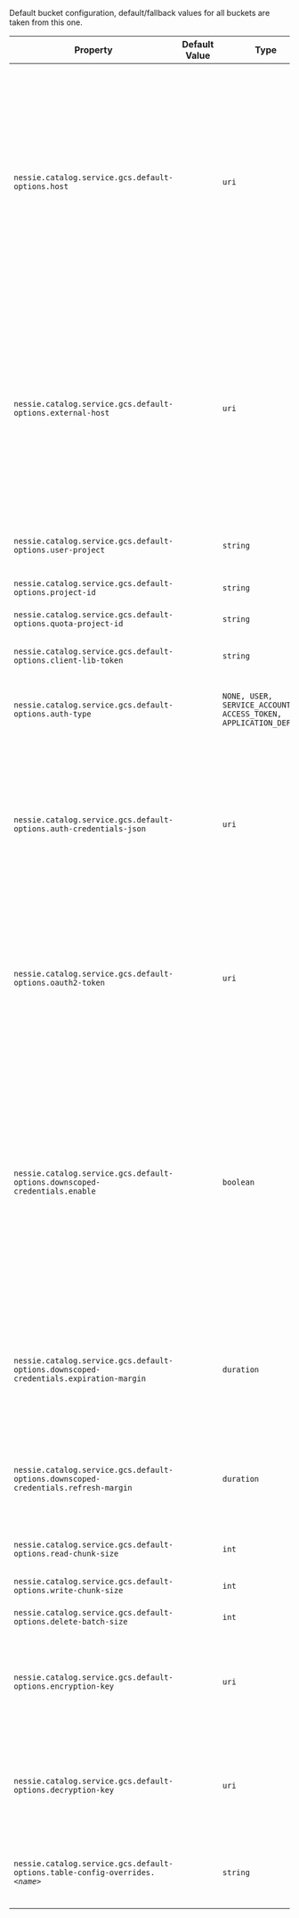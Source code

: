 Default bucket configuration, default/fallback values for all buckets are taken from this one.

| Property | Default Value | Type | Description |
|----------|---------------|------|-------------|
| `nessie.catalog.service.gcs.default-options.host` |  | `uri` | The default endpoint override to use. The endpoint is almost always used for testing purposes.   <br><br>If the endpoint URIs for the Nessie server and clients differ, this one defines the endpoint  used for the Nessie server.  |
| `nessie.catalog.service.gcs.default-options.external-host` |  | `uri` | When using a specific endpoint, see `host`, and the endpoint URIs for the Nessie server  differ, you can specify the URI passed down to clients using this setting.  Otherwise, clients  will receive the value from the `host` setting.  |
| `nessie.catalog.service.gcs.default-options.user-project` |  | `string` | Optionally specify the user project (Google term).  |
| `nessie.catalog.service.gcs.default-options.project-id` |  | `string` | The Google project ID.  |
| `nessie.catalog.service.gcs.default-options.quota-project-id` |  | `string` | The Google quota project ID.  |
| `nessie.catalog.service.gcs.default-options.client-lib-token` |  | `string` | The Google client lib token.  |
| `nessie.catalog.service.gcs.default-options.auth-type` |  | `NONE, USER, SERVICE_ACCOUNT, ACCESS_TOKEN, APPLICATION_DEFAULT` | The authentication type to use. If not set, the default is `NONE`. |
| `nessie.catalog.service.gcs.default-options.auth-credentials-json` |  | `uri` | Name of the key-secret containing the auth-credentials-JSON, this value is the name of the  credential to use, the actual credential is defined via secrets.   |
| `nessie.catalog.service.gcs.default-options.oauth2-token` |  | `uri` | Name of the token-secret containing the OAuth2 token, this value is the name of the credential  to use, the actual credential is defined via secrets.   |
| `nessie.catalog.service.gcs.default-options.downscoped-credentials.enable` |  | `boolean` | Flag to enable the currently experimental option to send short-lived and scoped-down  credentials to clients.  <br><br>The current default is to not enable short-lived and scoped-down credentials, but the  default may change to enable in the future.  |
| `nessie.catalog.service.gcs.default-options.downscoped-credentials.expiration-margin` |  | `duration` | The expiration margin for the scoped down OAuth2 token. <br><br>Defaults to the Google defaults. |
| `nessie.catalog.service.gcs.default-options.downscoped-credentials.refresh-margin` |  | `duration` | The refresh margin for the scoped down OAuth2 token. <br><br>Defaults to the Google defaults. |
| `nessie.catalog.service.gcs.default-options.read-chunk-size` |  | `int` | The read chunk size in bytes.  |
| `nessie.catalog.service.gcs.default-options.write-chunk-size` |  | `int` | The write chunk size in bytes.  |
| `nessie.catalog.service.gcs.default-options.delete-batch-size` |  | `int` | The delete batch size.  |
| `nessie.catalog.service.gcs.default-options.encryption-key` |  | `uri` | Name of the key-secret containing the customer-supplied AES256 key for blob encryption when  writing.   |
| `nessie.catalog.service.gcs.default-options.decryption-key` |  | `uri` | Name of the key-secret containing the customer-supplied AES256 key for blob decryption when  reading.   |
| `nessie.catalog.service.gcs.default-options.table-config-overrides.`_`<name>`_ |  | `string` | Iceberg table configuration overrides for all tables stored in this bucket.  |
